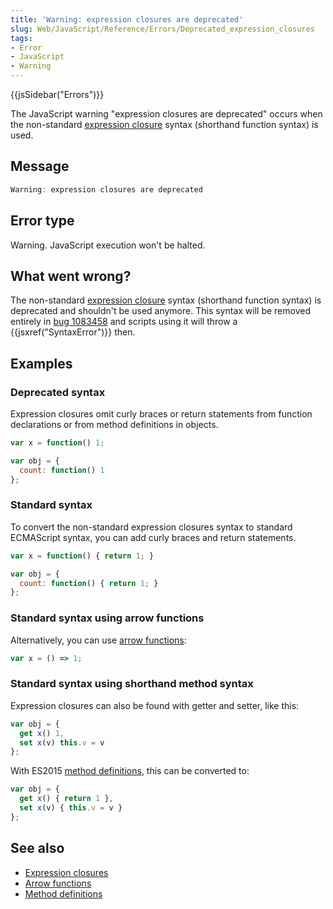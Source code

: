 ```yaml
---
title: 'Warning: expression closures are deprecated'
slug: Web/JavaScript/Reference/Errors/Deprecated_expression_closures
tags:
- Error
- JavaScript
- Warning
---
```

{{jsSidebar("Errors")}}

The JavaScript warning "expression closures are deprecated" occurs when the
non-standard
[expression closure](/en-US/docs/Web/JavaScript/Reference/Operators/Expression_closures)
syntax (shorthand function syntax) is used.

## Message

```js
Warning: expression closures are deprecated
```

## Error type

Warning. JavaScript execution won't be halted.

## What went wrong?

The non-standard
[expression closure](/en-US/docs/Web/JavaScript/Reference/Operators/Expression_closures)
syntax (shorthand function syntax) is deprecated and shouldn't be used anymore.
This syntax will be removed entirely in
[bug 1083458](https://bugzilla.mozilla.org/show_bug.cgi?id=1083458) and scripts
using it will throw a {{jsxref("SyntaxError")}} then.

## Examples

### Deprecated syntax

Expression closures omit curly braces or return statements from function
declarations or from method definitions in objects.

```js example-bad
var x = function() 1;

var obj = {
  count: function() 1
};
```

### Standard syntax

To convert the non-standard expression closures syntax to standard ECMAScript
syntax, you can add curly braces and return statements.

```js example-good
var x = function() { return 1; }

var obj = {
  count: function() { return 1; }
};
```

### Standard syntax using arrow functions

Alternatively, you can use
[arrow functions](/en-US/docs/Web/JavaScript/Reference/Functions/Arrow_functions):

```js example-good
var x = () => 1;
```

### Standard syntax using shorthand method syntax

Expression closures can also be found with getter and setter, like this:

```js example-bad
var obj = {
  get x() 1,
  set x(v) this.v = v
};
```

With ES2015
[method definitions](/en-US/docs/Web/JavaScript/Reference/Functions/Method_definitions),
this can be converted to:

```js example-good
var obj = {
  get x() { return 1 },
  set x(v) { this.v = v }
};
```

## See also

- [Expression closures](/en-US/docs/Web/JavaScript/Reference/Operators/Expression_closures)
- [Arrow functions](/en-US/docs/Web/JavaScript/Reference/Functions/Arrow_functions)
- [Method definitions](/en-US/docs/Web/JavaScript/Reference/Functions/Method_definitions)
